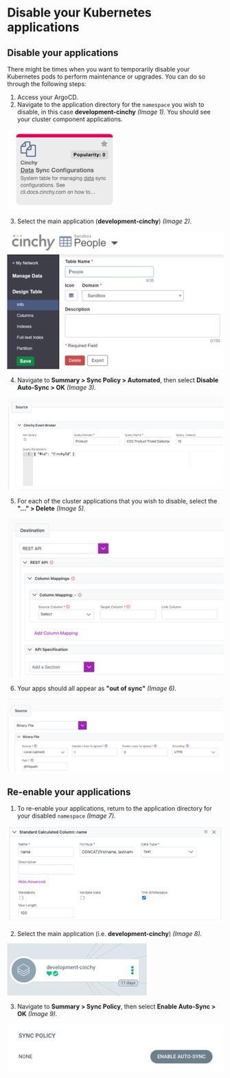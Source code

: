 # Disable your Kubernetes applications

## Disable your applications

There might be times when you want to temporarily disable your Kubernetes pods to perform maintenance or upgrades. You can do so through the following steps:

1. Access your ArgoCD.
2. Navigate to the application directory for the `namespace` you wish to disable, in this case **development-cinchy** _(Image 1)._ You should see your cluster component applications.

![Image 1: Applications](<../../../.gitbook/assets/image (31).png>)

3. Select the main application (**development-cinchy**) _(Image 2)._
<!-- vale off -->
![Image 3: Navigate to your main app](<../../../.gitbook/assets/image (641).png>)

4. Navigate to **Summary > Sync Policy > Automated**, then select **Disable Auto-Sync > OK** _(Image 3)._

![Image 4: Select "Disable Auto-Sync"](<../../../.gitbook/assets/image (585).png>)

5. For each of the cluster applications that you wish to disable, select the **"..." > Delete** _(Image 5)._

![Image 5: Delete your applications](<../../../.gitbook/assets/image (285).png>)

6. Your apps should all appear as **"out of sync"** _(Image 6)._

![Image 6: Your apps should all appear out of sync](<../../../.gitbook/assets/image (316).png>)

## Re-enable your applications

1. To re-enable your applications, return to the application directory for your disabled `namespace` _(Image 7)._

![Image 7: Navigate to your app directory](<../../../.gitbook/assets/image (649).png>)

2. Select the main application (i.e. **development-cinchy**) _(Image 8)._

![Image 8: Navigate to your main app](<../../../.gitbook/assets/image (22) (1).png>)

3. Navigate to **Summary > Sync Policy**, then select **Enable Auto-Sync > OK** _(Image 9)._

![Image 9: Enable your Auto Sync](<../../../.gitbook/assets/image (732).png>)
<!-- vale on -->
